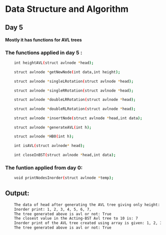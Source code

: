 # Data Structure and Algorithm

## Day 5

#### Mostly it has functions for AVL trees

### The functions applied in day 5 :
```sh
    int heightAVL(struct avlnode *head);
    
    struct avlnode *getNewNode(int data,int height);
    
    struct avlnode *singleLRotation(struct avlnode *head);
    
    struct avlnode *singleRRotation(struct avlnode *head);
    
    struct avlnode *doubleLRRotation(struct avlnode *head);
    
    struct avlnode *doubleRLRotation(struct avlnode *head);
    
    struct avlnode *insertNode(struct avlnode *head,int data);
    
    struct avlnode *generateAVL(int h);
    
    struct avlnode *HB0(int h);
    
    int isAVL(struct avlnode* head);
    
    int closeInBST(struct avlnode *head,int data);

```

### The funtion applied from day 0:
```sh
    void printNodesInorder(struct avlnode *temp);
```

## Output:
```sh
    The data of head after generating the AVL tree giving only height: 5
    Inorder print: 1, 2, 3, 4, 5, 6, 7, 
    The tree generated above is avl or not: True
    The closest value in the Acting-BST Avl tree to 10 is: 7
    Inorder print of the AVL tree created using array is given: 1, 2, 3, 4, 5, 8, 
    The tree generated above is avl or not: True
```